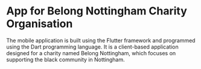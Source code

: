 # App for Belong Nottingham Charity Organisation

The mobile application is built using the Flutter framework and programmed using the Dart programming language. It is a client-based application designed for a charity named Belong Nottingham, which focuses on supporting the black community in Nottingham.
